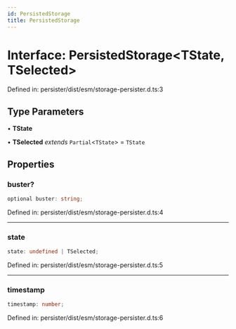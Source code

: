 ```yaml
---
id: PersistedStorage
title: PersistedStorage
---
```


<!-- DO NOT EDIT: this page is autogenerated from the type comments -->

# Interface: PersistedStorage\<TState, TSelected\>

Defined in: persister/dist/esm/storage-persister.d.ts:3

## Type Parameters

• **TState**

• **TSelected** *extends* `Partial`\<`TState`\> = `TState`

## Properties

### buster?

```ts
optional buster: string;
```

Defined in: persister/dist/esm/storage-persister.d.ts:4

***

### state

```ts
state: undefined | TSelected;
```

Defined in: persister/dist/esm/storage-persister.d.ts:5

***

### timestamp

```ts
timestamp: number;
```

Defined in: persister/dist/esm/storage-persister.d.ts:6
